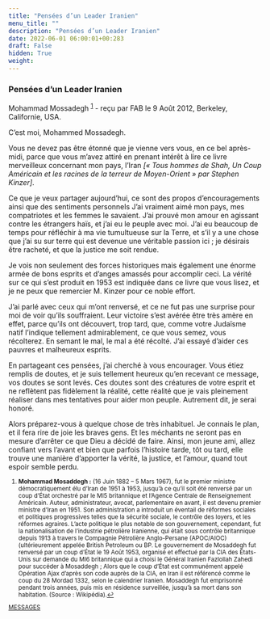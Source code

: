 ```yaml
---
title: "Pensées d’un Leader Iranien"
menu_title: ""
description: "Pensées d’un Leader Iranien"
date: 2022-06-01 06:00:01+00:283
draft: False
hidden: True
weight:
---
```

### Pensées d’un Leader Iranien

Mohammad Mossadegh <sup id="a1">[1](#f1)</sup> - reçu par FAB le 9 Août 2012, Berkeley, Californie, USA.

C’est moi, Mohammed Mossadegh.

Vous ne devez pas être étonné que je vienne vers vous, en ce bel après-midi, parce que vous m’avez attiré en prenant intérêt à lire ce livre merveilleux concernant mon pays, l’Iran *[« Tous hommes de Shah, Un Coup Américain et les racines de la terreur de Moyen-Orient » par Stephen Kinzer]*.

Ce que je veux partager aujourd’hui, ce sont des propos d’encouragements ainsi que des sentiments personnels J’ai vraiment aimé mon pays, mes compatriotes et les femmes le savaient. J’ai prouvé mon amour en agissant contre les étrangers haïs, et j’ai eu le peuple avec moi. J’ai eu beaucoup de temps pour réfléchir à ma vie tumultueuse sur la Terre, et s’il y a une chose que j’ai su sur terre qui est devenue une véritable passion ici ; je désirais être racheté, et que la justice me soit rendue.

Je vois non seulement des forces historiques mais également une énorme armée de bons esprits et d’anges amassés pour accomplir ceci. La vérité sur ce qui s’est produit en 1953 est indiquée dans ce livre que vous lisez, et je ne peux que remercier M. Kinzer pour ce noble effort.

J’ai parlé avec ceux qui m’ont renversé, et ce ne fut pas une surprise pour moi de voir qu’ils souffraient. Leur victoire s’est avérée être très amère en effet, parce qu’ils ont découvert, trop tard, que, comme votre Judaïsme natif l’indique tellement admirablement, ce que vous semez, vous récolterez. En semant le mal, le mal a été récolté. J’ai essayé d’aider ces pauvres et malheureux esprits.

En partageant ces pensées, j’ai cherché à vous encourager. Vous étiez remplis de doutes, et je suis tellement heureux qu’en recevant ce message, vos doutes se sont levés. Ces doutes sont des créatures de votre esprit et ne reflètent pas fidèlement la réalité, cette réalité que je vais pleinement réaliser dans mes tentatives pour aider mon peuple. Autrement dit, je serai honoré.

Alors préparez-vous à quelque chose de très inhabituel. Je connais le plan, et il fera rire de joie les braves gens. Et les méchants ne seront pas en mesure d’arrêter ce que Dieu a décidé de faire. Ainsi, mon jeune ami, allez confiant vers l’avant et bien que parfois l’histoire tarde, tôt ou tard, elle trouve une manière d’apporter la vérité, la justice, et l’amour, quand tout espoir semble perdu.
<small>

1. <large id="f1"> **Mohammad Mosaddegh :** (16 Juin 1882 – 5 Mars 1967), fut le premier ministre démocratiquement élu d’Iran de 1951 à 1953, jusqu’à ce qu’il soit été renversé par un coup d’État orchestré par le MI5 britannique et l’Agence Centrale de Renseignement Américain. Auteur, administrateur, avocat, parlementaire en avant, il est devenu premier ministre d’Iran en 1951. Son administration a introduit un éventail de réformes sociales et politiques progressives telles que la sécurité sociale, le contrôle des loyers, et les réformes agraires. L’acte politique le plus notable de son gouvernement, cependant, fut la nationalisation de l’industrie pétrolière Iranienne, qui était sous contrôle britannique depuis 1913 à travers le Compagnie Pétrolière Anglo-Persane (APOC/AIOC) (ultérieurement appelée British Petroleum ou BP. Le gouvernement de Mosaddegh fut renversé par un coup d’État le 19 Août 1953, organisé et effectué par la CIA des États-Unis sur demande du MI6 britannique qui a choisi le Général Iranien Fazlollah Zahedi pour succéder à Mosaddegh ; Alors que le coup d’État est communément appelé Opération Ajax d’après son code auprès de la CIA, en Iran il est référencé comme le coup du 28 Mordad 1332, selon le calendrier Iranien. Mosaddegh fut emprisonné pendant trois années, puis mis en résidence surveillée, jusqu’à sa mort dans son habitation. (Source : Wikipédia).[↩](#a1)

[MESSAGES](fr-contemporary-messages/fr-contemporary-messages-by-date-order/fr-contemporary-messages-2012/)
